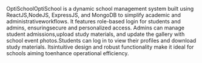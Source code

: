 OptiSchoolOptiSchool is a dynamic school management system built using ReactJS,NodeJS, ExpressJS, and MongoDB to simplify academic and administrativeworkflows. It features role-based login for students and admins, ensuringsecure and personalized access. Admins can manage student admissions,upload study materials, and update the gallery with school event photos.Students can log in to view their profiles and download study materials. Itsintuitive design and robust functionality make it ideal for schools aiming toenhance operational efficiency.

